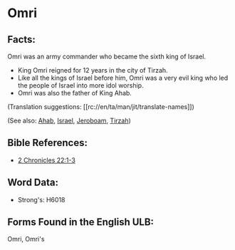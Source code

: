 # Omri

## Facts:

Omri was an army commander who became the sixth king of Israel.

* King Omri reigned for 12 years in the city of Tirzah.
* Like all the kings of Israel before him, Omri was a very evil king who led the people of Israel into more idol worship.
* Omri was also the father of King Ahab.

(Translation suggestions: [[rc://en/ta/man/jit/translate-names]])

(See also: [Ahab](../names/ahab.md), [Israel](../kt/israel.md), [Jeroboam](../names/jeroboam.md), [Tirzah](../names/tirzah.md))

## Bible References:

* [2 Chronicles 22:1-3](rc://en/tn/help/2ch/22/01)

## Word Data:

* Strong's: H6018

## Forms Found in the English ULB:

Omri, Omri's
